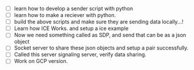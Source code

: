 - [ ] learn how to develop a sender script with python
- [ ] learn how to make a reciever with python. 
- [ ] build the above scripts and make sure they are sending data locally...!
- [ ] Learn how ICE Works. and setup a ice example
- [ ] Now we need something called as SDP, and send that can be as a json object
- [ ] Socket server to share these json objects and setup a pair successfully.
- [ ] Called this server signaling server, verify data sharing. 
- [ ] Work on GCP version. 
